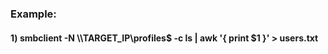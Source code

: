 ### Example:

#### 1) smbclient -N \\\\TARGET_IP\\profiles$ -c ls | awk '{ print $1 }' > users.txt 
